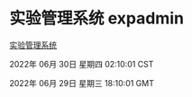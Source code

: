 # 实验管理系统 expadmin
[实验管理系统](http://219.139.196.158:56808/expadmin-782313d2-e1b1-4ea7-932e-3a55e6a1a4d0/)

2022年 06月 30日 星期四 02:10:01 CST

2022年 06月 29日 星期三 18:10:01 GMT
